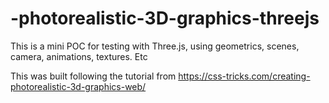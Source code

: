 # -photorealistic-3D-graphics-threejs

This is a mini POC for testing with Three.js, using geometrics, scenes, camera, animations, textures. Etc

This was built following the tutorial from https://css-tricks.com/creating-photorealistic-3d-graphics-web/
